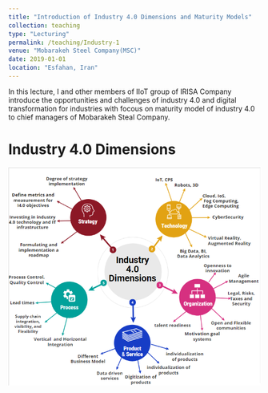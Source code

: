 ```yaml
---
title: "Introduction of Industry 4.0 Dimensions and Maturity Models"
collection: teaching
type: "Lecturing"
permalink: /teaching/Industry-1
venue: "Mobarakeh Steel Company(MSC)"
date: 2019-01-01
location: "Esfahan, Iran"
---
```


In this lecture, I and other members of IIoT group of IRISA Company introduce the opportunities and challenges of industry 4.0 and digital transformation for industries with focous on maturity model of industry 4.0 to chief managers of Mobarakeh Steal Company.

Industry 4.0 Dimensions
======
<img src='/images/Industry4Dimensions.png'>

